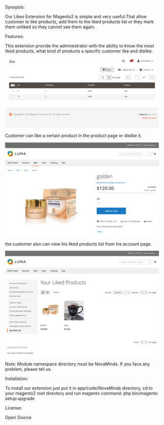 Synopsis:

Our Likes Extension for Magento2 is simple and very useful.That allow customer to like products, 
add them to the liked products list or they mark them unliked so they cannot see them again. 

Features:

This extension provide the adminestrator with the ability to know the most liked products,
what kind of products a specific customer like and dislike.

![alt text](images/likeGrid.png)

Customer can like a certain product in the product page or dislike it.

![alt text](images/productLike.png)

the customer also can view his liked products list from his account page.

![alt text](images/likedProductPage.png)


Note:
Module namespace directory must be NovaMinds.
If you face any problem, please tell us.

Installation:

To install our extension just put it in app/code/NovaMinds directory, 
cd to your magento2 root directory and run magento command: 
php bin/magento setup:upgrade

License:

Open Source

